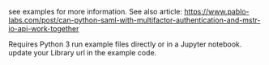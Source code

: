 see examples for more information. See also article:
https://www.pablo-labs.com/post/can-python-saml-with-multifactor-authentication-and-mstr-io-api-work-together

Requires Python 3
run example files directly or in a Jupyter notebook.
update your Library url in the example code.